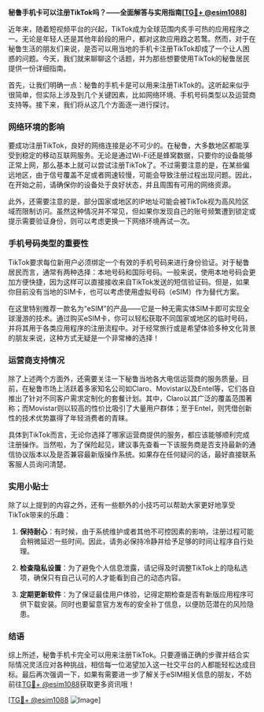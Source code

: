 **秘鲁手机卡可以注册TikTok吗？——全面解答与实用指南[[TG💪+ @esim1088](https://t.me/s/esim1088)]**

近年来，随着短视频平台的兴起，TikTok成为全球范围内炙手可热的应用程序之一。无论是年轻人还是其他年龄段的用户，都对这款应用趋之若鹜。然而，对于在秘鲁生活的朋友们来说，是否可以用当地的手机卡注册TikTok却成了一个让人困惑的问题。今天，我们就来聊聊这个话题，并为那些想要使用TikTok的秘鲁居民提供一份详细指南。

首先，让我们明确一点：秘鲁的手机卡是可以用来注册TikTok的。这听起来似乎很简单，但实际上涉及到几个关键因素，比如网络环境、手机号码类型以及运营商支持等。接下来，我们将从这几个方面逐一进行探讨。

### 网络环境的影响

要成功注册TikTok，良好的网络连接是必不可少的。在秘鲁，大多数地区都能享受到稳定的移动互联网服务。无论是通过Wi-Fi还是蜂窝数据，只要你的设备能够正常上网，那么基本上就可以尝试注册TikTok了。不过需要注意的是，在某些偏远地区，由于信号覆盖不足或者网速较慢，可能会导致注册过程出现问题。因此，在开始之前，请确保你的设备处于良好状态，并且周围有可用的网络资源。

此外，还需要注意的是，部分国家或地区的IP地址可能会被TikTok视为高风险区域而限制访问。虽然这种情况并不常见，但如果你发现自己的账号频繁遭到锁定或提示需要验证身份，则可以考虑更换一下网络环境再试一次。

### 手机号码类型的重要性

TikTok要求每位新用户必须绑定一个有效的手机号码来进行身份验证。对于秘鲁居民而言，通常有两种选择：本地号码和国际号码。一般来说，使用本地号码会更加方便快捷，因为这样可以直接接收来自TikTok发送的短信验证码。但是，如果你目前没有当地的SIM卡，也可以考虑使用虚拟号码（eSIM）作为替代方案。

在这里特别推荐一款名为“eSIM”的产品——它是一种无需实体SIM卡即可实现全球漫游的技术。通过购买eSIM卡，你可以轻松获取不同国家或地区的临时号码，并将其用于各类应用程序的注册流程中。对于经常旅行或是希望体验多种文化背景的朋友来说，这种方式无疑是一个非常棒的选择！

### 运营商支持情况

除了上述两个方面外，还需要关注一下秘鲁当地各大电信运营商的服务质量。目前，在秘鲁市场上活跃着多家知名公司如Claro、Movistar以及Entel等，它们各自推出了针对不同客户需求定制化的套餐计划。其中，Claro以其广泛的覆盖范围著称；而Movistar则以较高的性价比吸引了大量用户群体；至于Entel，则凭借创新性的技术优势赢得了年轻消费者的青睐。

具体到TikTok而言，无论你选择了哪家运营商提供的服务，都应该能够顺利完成注册操作。当然啦，为了保险起见，建议事先查看一下该服务商是否支持最新的通信协议版本以及是否兼容最新版操作系统。如果存在任何疑问的话，最好直接联系客服人员询问清楚。

### 实用小贴士

除了以上提到的内容之外，还有一些额外的小技巧可以帮助大家更好地享受TikTok带来的乐趣：

1. **保持耐心**：有时候，由于系统维护或者其他不可控因素的影响，注册过程可能会稍微延迟一些时间。因此，请务必保持冷静并给予足够的时间让程序自行处理。

2. **检查隐私设置**：为了避免个人信息泄露，请记得及时调整TikTok上的隐私选项，确保只有自己认可的人才能看到自己的动态内容。

3. **定期更新软件**：为了保证最佳用户体验，记得定期检查是否有新版应用程序可供下载安装。同时也要留意官方发布的安全补丁信息，以便防范潜在的风险隐患。

### 结语

综上所述，秘鲁手机卡完全可以用来注册TikTok。只要遵循正确的步骤并结合实际情况灵活应对各种挑战，相信每一位渴望加入这一社交平台的人都能轻松达成目标。最后再次强调一下，如果有需要进一步了解关于eSIM相关信息的朋友，不妨前往[TG💪+ @esim1088](https://t.me/s/esim1088)获取更多资讯哦！

[[TG💪+ @esim1088](https://t.me/s/esim1088) ![Image](https://i.postimg.cc/4NQfJmqS/Snipaste-2025-05-13-00-14-12.png)]